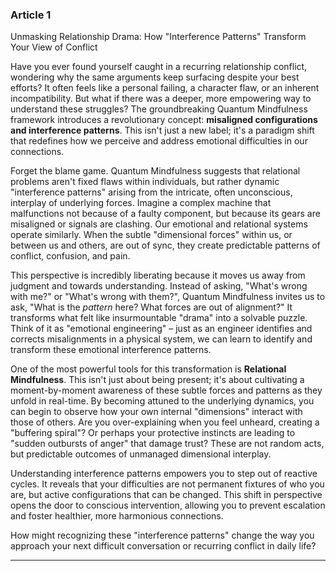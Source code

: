 ### Article 1
Unmasking Relationship Drama: How "Interference Patterns" Transform Your View of Conflict



Have you ever found yourself caught in a recurring relationship conflict, wondering why the same arguments keep surfacing despite your best efforts? It often feels like a personal failing, a character flaw, or an inherent incompatibility. But what if there was a deeper, more empowering way to understand these struggles? The groundbreaking Quantum Mindfulness framework introduces a revolutionary concept: **misaligned configurations and interference patterns**. This isn't just a new label; it's a paradigm shift that redefines how we perceive and address emotional difficulties in our connections.

Forget the blame game. Quantum Mindfulness suggests that relational problems aren't fixed flaws within individuals, but rather dynamic "interference patterns" arising from the intricate, often unconscious, interplay of underlying forces. Imagine a complex machine that malfunctions not because of a faulty component, but because its gears are misaligned or signals are clashing. Our emotional and relational systems operate similarly. When the subtle "dimensional forces" within us, or between us and others, are out of sync, they create predictable patterns of conflict, confusion, and pain.

This perspective is incredibly liberating because it moves us away from judgment and towards understanding. Instead of asking, "What's wrong with me?" or "What's wrong with them?", Quantum Mindfulness invites us to ask, "What is the *pattern* here? What forces are out of alignment?" It transforms what felt like insurmountable "drama" into a solvable puzzle. Think of it as "emotional engineering" – just as an engineer identifies and corrects misalignments in a physical system, we can learn to identify and transform these emotional interference patterns.

One of the most powerful tools for this transformation is **Relational Mindfulness**. This isn't just about being present; it's about cultivating a moment-by-moment awareness of these subtle forces and patterns as they unfold in real-time. By becoming attuned to the underlying dynamics, you can begin to observe how your own internal "dimensions" interact with those of others. Are you over-explaining when you feel unheard, creating a "buffering spiral"? Or perhaps your protective instincts are leading to "sudden outbursts of anger" that damage trust? These are not random acts, but predictable outcomes of unmanaged dimensional interplay.

Understanding interference patterns empowers you to step out of reactive cycles. It reveals that your difficulties are not permanent fixtures of who you are, but active configurations that can be changed. This shift in perspective opens the door to conscious intervention, allowing you to prevent escalation and foster healthier, more harmonious connections.

How might recognizing these "interference patterns" change the way you approach your next difficult conversation or recurring conflict in daily life?

---